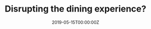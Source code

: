 ---
url: https://slate.com/technology/2019/05/virtual-reality-food-changing-dining-experience.html
title: Disrupting the dining experience?
publication: Slate
date: 2019-05-15T00:00:00Z 
image: ""
---